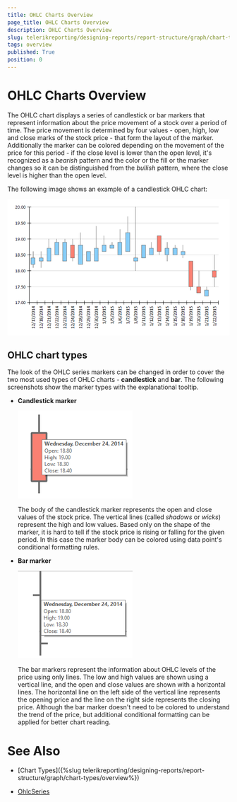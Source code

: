 ```yaml
---
title: OHLC Charts Overview
page_title: OHLC Charts Overview
description: OHLC Charts Overview
slug: telerikreporting/designing-reports/report-structure/graph/chart-types/ohlc-charts/overview
tags: overview
published: True
position: 0
---
```


# OHLC Charts Overview

The OHLC chart displays a series of candlestick or bar markers that represent information about the price movement of a stock over a period of time. The price movement is determined by four values - open, high, low and close marks of the stock price - that form the layout of the marker. Additionally the marker can be colored depending on the movement of the price for this period - if the close level is lower than the open level, it's recognized as a *bearish* pattern and the color or the fill or the marker changes so it can be distinguished from the *bullish* pattern, where the close level is higher than the open level. 

The following image shows an example of a candlestick OHLC chart: 

  ![ohlc](images/Graph/OhlcChart.png)

## OHLC chart types

The look of the OHLC series markers can be changed in order to cover the two most used types of OHLC charts - __candlestick__ and __bar__. The following screenshots show the marker types with the explanational tooltip. 

* __Candlestick marker__ 

  ![ohlc-series-candlestick-marker](images/Graph/ohlc-series-candlestick-marker.png)
  
  The body of the candlestick marker represents the open and close values of the stock price. The vertical lines (called *shadows* or *wicks*) represent the high and low values. Based only on the shape of the marker, it is hard to tell if the stock price is rising or falling for the given period. In this case the marker body can be colored using data point's conditional formatting rules. 

* __Bar marker__ 

  ![ohlc-series-bar-marker](images/Graph/ohlc-series-bar-marker.png)
  
  The bar markers represent the information about OHLC levels of the price using only lines. The low and high values are shown using a vertical line, and the open and close values are shown with a horizontal lines. The horizontal line on the left side of the vertical line represents the opening price and the line on the right side represents the closing price. Although the bar marker doesn't need to be colored to understand the trend of the price, but additional conditional formatting can be applied for better chart reading. 


# See Also

* [Chart Types]({%slug telerikreporting/designing-reports/report-structure/graph/chart-types/overview%}) 

* [OhlcSeries](/reporting/api/Telerik.Reporting.OhlcSeries)
